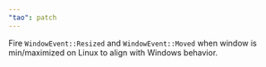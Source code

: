 ```yaml
---
"tao": patch
---
```


Fire `WindowEvent::Resized` and `WindowEvent::Moved` when window is min/maximized on Linux to align with Windows behavior.